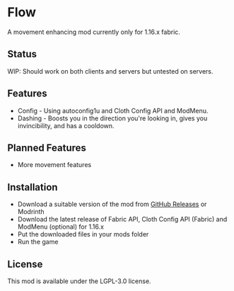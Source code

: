 # Flow

A movement enhancing mod currently only for 1.16.x fabric.

## Status

WIP: Should work on both clients and servers but untested on servers.

## Features

- Config - Using autoconfig1u and Cloth Config API and ModMenu.
- Dashing - Boosts you in the direction you're looking in, gives you invincibility, and has a cooldown.

## Planned Features

- More movement features

## Installation

- Download a suitable version of the mod from [GitHub Releases](https://github.com/Vonr/Flow/releases) or Modrinth
- Download the latest release of Fabric API, Cloth Config API (Fabric) and ModMenu (optional) for 1.16.x
- Put the downloaded files in your mods folder
- Run the game

## License

This mod is available under the LGPL-3.0 license. 

